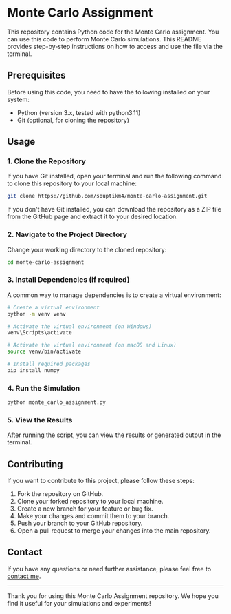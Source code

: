 # Monte Carlo Assignment

This repository contains Python code for the Monte Carlo assignment. You can use this code to perform Monte Carlo simulations. This README provides step-by-step instructions on how to access and use the file via the terminal.

## Prerequisites

Before using this code, you need to have the following installed on your system:

- Python (version 3.x, tested with python3.11)
- Git (optional, for cloning the repository)

## Usage

### 1. Clone the Repository

If you have Git installed, open your terminal and run the following command to clone this repository to your local machine:

```bash
git clone https://github.com/souptikm4/monte-carlo-assignment.git
```

If you don't have Git installed, you can download the repository as a ZIP file from the GitHub page and extract it to your desired location.

### 2. Navigate to the Project Directory

Change your working directory to the cloned repository:

```bash
cd monte-carlo-assignment
```

### 3. Install Dependencies (if required)

A common way to manage dependencies is to create a virtual environment:

```bash
# Create a virtual environment
python -m venv venv

# Activate the virtual environment (on Windows)
venv\Scripts\activate

# Activate the virtual environment (on macOS and Linux)
source venv/bin/activate

# Install required packages
pip install numpy
```

### 4. Run the Simulation

```bash
python monte_carlo_assignment.py 
```

### 5. View the Results

After running the script, you can view the results or generated output in the terminal.

## Contributing

If you want to contribute to this project, please follow these steps:

1. Fork the repository on GitHub.
2. Clone your forked repository to your local machine.
3. Create a new branch for your feature or bug fix.
4. Make your changes and commit them to your branch.
5. Push your branch to your GitHub repository.
6. Open a pull request to merge your changes into the main repository.

## Contact

If you have any questions or need further assistance, please feel free to [contact me](mailto:souptik.mandal@students.iiserpune.ac.in).

---

Thank you for using this Monte Carlo Assignment repository. We hope you find it useful for your simulations and experiments!
